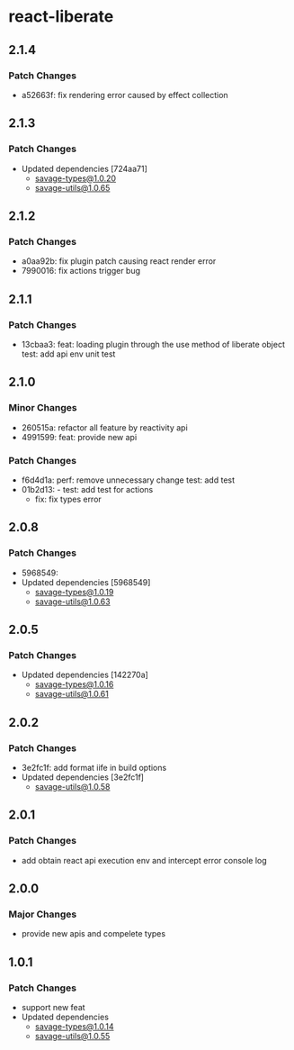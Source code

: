 # react-liberate

## 2.1.4

### Patch Changes

- a52663f: fix rendering error caused by effect collection

## 2.1.3

### Patch Changes

- Updated dependencies [724aa71]
  - savage-types@1.0.20
  - savage-utils@1.0.65

## 2.1.2

### Patch Changes

- a0aa92b: fix plugin patch causing react render error
- 7990016: fix actions trigger bug

## 2.1.1

### Patch Changes

- 13cbaa3: feat: loading plugin through the use method of liberate object
  test: add api env unit test

## 2.1.0

### Minor Changes

- 260515a: refactor all feature by reactivity api
- 4991599: feat: provide new api

### Patch Changes

- f6d4d1a: perf: remove unnecessary change
  test: add test
- 01b2d13: - test: add test for actions
  - fix: fix types error

## 2.0.8

### Patch Changes

- 5968549:
- Updated dependencies [5968549]
  - savage-types@1.0.19
  - savage-utils@1.0.63

## 2.0.5

### Patch Changes

- Updated dependencies [142270a]
  - savage-types@1.0.16
  - savage-utils@1.0.61

## 2.0.2

### Patch Changes

- 3e2fc1f: add format iife in build options
- Updated dependencies [3e2fc1f]
  - savage-utils@1.0.58

## 2.0.1

### Patch Changes

- add obtain react api execution env and intercept error console log

## 2.0.0

### Major Changes

- provide new apis and compelete types

## 1.0.1

### Patch Changes

- support new feat
- Updated dependencies
  - savage-types@1.0.14
  - savage-utils@1.0.55
